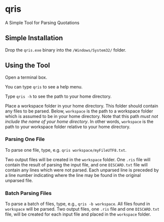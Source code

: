 # qris
A Simple Tool for Parsing Quotations

## Simple Installation
Drop the `qris.exe` binary into the `/Windows/System32/` folder.

## Using the Tool
Open a terminal box.

You can type `qris` to see a help menu.

Type `qris -h` to see the path to your home directory.

Place a workspace folder in your home directory. This folder should contain any files to be parsed. Below, `workspace` is the path to a workspace folder which is assumed to be in your home directory. Note that this path _must not include the name of your home directory_. In other words, `workspace` is the path to your workspace folder relative to your home directory.

### Parsing One File
To parse one file, type, e.g. `qris workspace/myFileUTF8.txt`.

Two output files will be created in the `workspace` folder. One `.ris` file will contain the result of parsing the input file, and one `DISCARD.txt` file will contain any lines which were not parsed. Each unparsed line is preceded by a line number indicating where the line may be found in the original unparsed file.

### Batch Parsing Files
To parse a batch of files, type, e.g., `qris -b workspace`. All files found in `workspace` will be parsed. Two output files, one `.ris` file and one `DISCARD.txt` file, will be created for each input file and placed in the `workspace` folder.
